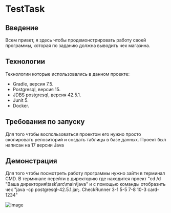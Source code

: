 # TestTask
Введение
-----------
Всем привет, я здесь чтобы продемонстрировать работу своей программы, которая по заданию должна выводить чек магазина.

Технологии
-----------
Технологии которые использовались в данном проекте:
- Gradle, версия 7.5.
- Postgresql, версия 15.
- JDBS postgresql, версия 42.5.1.
- Junit 5.
- Docker.

Требования по запуску
-----------
Для того чтобы воспользоваться проектом его нужно просто скопировать репозиторий и создать таблицы в базе данных. Проект был написан на 17 версии Java

Демонстрация
-----------
Для того чтобы посмотреть работу программы нужно зайти в терминал CMD. В терминале перейти в директорию где находится проект "cd /d "Ваша директория\task\src\main\java"
и с помощью команды отобразить чек "java -cp postgresql-42.5.1.jar;. CheckRunner 3-1 5-5 7-8 10-3 card-1234" 

![image](https://user-images.githubusercontent.com/117114745/208973435-349b8135-4a08-4914-ba63-f67fd92e0eb5.png)
